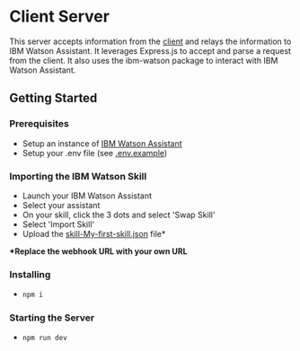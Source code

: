 # Client Server

This server accepts information from the [client](../client) and relays the information to IBM Watson Assistant. It leverages Express.js to accept and parse a request from the client. It also uses the ibm-watson package to interact with IBM Watson Assistant.

## Getting Started

### Prerequisites

- Setup an instance of [IBM Watson Assistant](https://cloud.ibm.com/)
- Setup your .env file (see [.env.example](./.env.example))

### Importing the IBM Watson Skill

- Launch your IBM Watson Assistant
- Select your assistant
- On your skill, click the 3 dots and select 'Swap Skill'
- Select 'Import Skill'
- Upload the [skill-My-first-skill.json](../../assets/skill-My-first-skill.json) file\*

**\*Replace the webhook URL with your own URL**

### Installing

- ```bash
  npm i
  ```

### Starting the Server

- ```bash
  npm run dev
  ```
